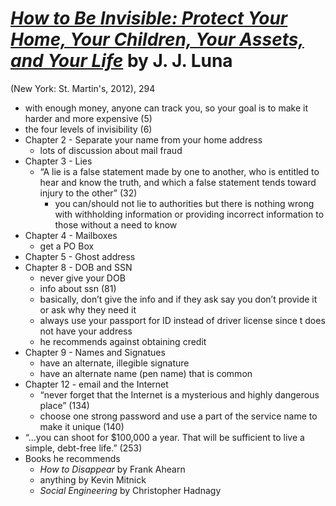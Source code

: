 # [*How to Be Invisible: Protect Your Home, Your Children, Your Assets, and Your Life*](https://www.amazon.com/How-Be-Invisible-Protect-Children/dp/1250010454/ref=sr_1_3?ie=UTF8&qid=1548359852&sr=8-3&keywords=how+to+be+invisible) by J. J. Luna

(New York: St. Martin's, 2012), 294


- with enough money, anyone can track you, so your goal is to make it harder and more expensive (5)
- the four levels of invisibility (6)
- Chapter 2 - Separate your name from your home address
  - lots of discussion about mail fraud
- Chapter 3 - Lies
  - “A lie is a false statement made by one to another, who is entitled to hear and know the truth, and which a false statement tends toward injury to the other” (32)
    - you can/should not lie to authorities but there is nothing wrong with withholding information or providing incorrect information to those without a need to know
- Chapter 4 - Mailboxes
  - get a PO Box
- Chapter 5 - Ghost address
- Chapter 8 - DOB and SSN
  - never give your DOB
  - info about ssn (81)
  - basically, don’t give the info and if they ask say you don’t provide it or ask why they need it
  - always use your passport for ID instead of driver license since t does not have your address
  - he recommends against obtaining credit
- Chapter 9 - Names and Signatues
  - have an alternate, illegible signature
  - have an alternate name (pen name) that is common 
- Chapter 12 - email and the Internet 
  - “never forget that the Internet is a mysterious and highly dangerous place” (134)
  - choose one strong password and use a part of the service name to make it unique (140)
- “...you can shoot for $100,000 a year. That will be sufficient to live a simple, debt-free life.” (253)
- Books he recommends
  - *How to Disappear* by Frank Ahearn
  - anything by Kevin Mitnick
  - *Social Engineering* by Christopher Hadnagy